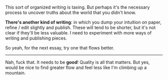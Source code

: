 This sort of organized writing is taxing. But perhaps it's the necessary process to uncover truths about the world that you didn't know.

**There's another kind of writing**: in which you dump your intuition on paper, refine / edit slightly and publish. These will tend to be shorter, but it's not clear if they'll be less valuable. I need to experiment with more ways of writing and publishing pieces.

So yeah, for the next essay, try one that flows better.

----

Nah, fuck that. It needs to be **good**! Quality is all that matters. But yes, would be nice to find greater flow and feel less like I'm climbing up a mountain.